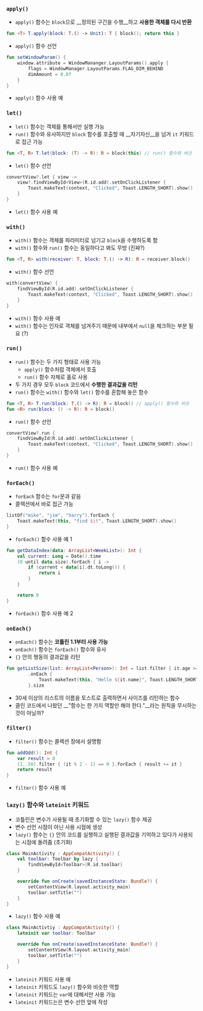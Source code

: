 ### `apply()`
- `apply()` 함수는 `block`으로 __정의된 구간을 수행__하고 __사용한 객체를 다시 반환__

```kotlin
fun <T> T.apply(block: T.() -> Unit): T { block(); return this }
```
- `apply()` 함수 선언

```kotlin
fun setWindowParam() {
	window.attribute = WindowMananger.LayoutParams().apply {
		flags = WindowManager.LayoutParams.FLAG_DIM_BEHIND
		dimAmount = 0.8f
    }
}
```
- `apply()` 함수 사용 예

### `let()`
- `let()` 함수는 객체를 통해서만 실행 가능
- `run()` 함수와 유사하지만 `block` 함수를 호출할 때 __자기자신__을 넘겨 `it` 키워드로 접근 가능

```kotlin
fun <T, R> T.let(block: (T) -> R): R = block(this) // run() 함수와 비슷
```
- `let()` 함수 선언

```kotlin
convertView?.let { view ->
	view?.findViewById<View>(R.id.add).setOnClickListener {
		Toast.makeText(context, "Clicked", Toast.LENGTH_SHORT).show()
    }
}
```
- `let()` 함수 사용 예

### `with()`
- `with()` 함수는 객체를 파라미터로 넘기고 `block`을 수행하도록 함
- `with()` 함수와 `run()` 함수는 동일하다고 봐도 무방 (진짜?)

```kotlin
fun <T, R> with(receiver: T, block: T.() -> R): R = receiver.block()
```
- `with()` 함수 선언

```kotlin
with(convertView) {
	findViewById(R.id.add).setOnClickListener {
		Toast.makeText(context, "Clicked", Toast.LENGTH_SHORT).show()
    }
}
```
- `with()` 함수 사용 예
- `with()` 함수는 인자로 객체를 넘겨주기 때문에 내부에서 `null`을 체크하는 부분 필요 (?)

### `run()`
- `run()` 함수는 두 가지 형태로 사용 가능
  - `apply()` 함수처럼 객체에서 호출
  - `run()` 함수 자체로 홀로 사용
- 두 가지 경우 모두 `block` 코드에서 __수행한 결과값을 리턴__
- `run()` 함수는 `with()` 함수와 `let()` 함수를 혼합해 놓은 함수

```kotlin
fun <T, R> T.run(block: T.() -> R): R = block() // apply() 함수와 비슷
fun <R> run(block: () -> R): R = block()
```
- `run()` 함수 선언

```kotlin
convertView?.run {
	findViewById(R.id.add).setOnClickListener {
		Toast.makeText(context, "Clicked", Toast.LENGTH_SHORT).show()
    }
}
```
- `run()` 함수 사용 예

### `forEach()`
- `forEach` 함수는 `for`문과 같음
- 콜렉션에서 바로 접근 가능

```kotlin
listOf("mike", "jim", "harry").forEach {
    Toast.makeText(this, "find $it", Toast.LENGTH_SHORT).show()
}
```
- `forEach()` 함수 사용 예 1

```kotlin
fun getDataIndex(data: ArrayList<WeekList>): Int {
	val current: Long = Date().time
	(0 until data.size).forEach { i ->
        if (current < data[i].dt.toLong()) {
			return i
        }
    }

	return 0
}
```
- `forEach()` 함수 사용 예 2

### `onEach()`
- `onEach()` 함수는 __코틀린 1.1부터 사용 가능__
- `onEach()` 함수는 `forEach()` 함수와 유사
- `{}` 안의 행동의 결과값을 리턴

```kotlin
fun getListSize(list: ArrayList<Person>): Int = list.filter { it.age >= 30 } // 반드시 한 줄 띄워야 함
		.onEach {
			Toast.makeText(this, "Hello ${it.name}", Toast.LENGTH_SHORT).show()
        }.size
```
- 30세 이상의 리스트의 이름을 토스트로 출력하면서 사이즈를 리턴하는 함수
- 클린 코드에서 나왔던 __"함수는 한 가지 역할만 해야 한다."__라는 원칙을 무시하는 것이 아닐까?

### `filter()`
- `filter()` 함수는 콜렉션 장에서 설명함

```kotlin
fun addOdd(): Int {
	var result = 0
	(1..50).filter { (it % 2 - 1) == 0 }.forEach { result += it }
	return result
}
```
- `filter()` 함수 사용 예


### `lazy()` 함수와 `lateinit` 키워드
- 코틀린은 변수가 사용될 때 초기화할 수 있는 `lazy()` 함수 제공
- 변수 선언 시점이 아닌 사용 시점에 생성
- `lazy()` 함수는 `{}` 안의 코드를 실행하고 실행된 결과값을 기억하고 있다가 사용되는 시점에 돌려줌 (초기화)

```kotlin
class MainActivity : AppCompatActivity() {
	val toolbar: Toolbar by lazy {
		findViewById<Toolbar>(R.id.toolbar)
    }

	override fun onCreate(savedInstanceState: Bundle?) {
		setContentView(R.layout.activity_main)
		toolbar.setTitle("")
    }
}
```
- `lazy()` 함수 사용 예

```kotlin
class MainActivtiy : AppCompatActivity() {
	lateinit var toolbar: Toolbar

	override fun onCreate(savedInstanceState: Bundle?) {
		setContentView(R.layout.activity_main)
		toolbar.setTitle("")
    }
}
```
- `lateinit` 키워드 사용 예
- `lateinit` 키워드도 `lazy()` 함수와 비슷한 역할
- `lateinit` 키워드는 `var`에 대해서만 사용 가능
- `lateinit` 키워드는은 변수 선언 앞에 작성